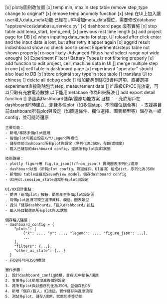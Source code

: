 [x] plotly圖利改位置
[x] temp min, max in step table remove
step_type change to original?
[x] remove temp anomoly function
[x] step 在UI上加入讓user填入data_meta功能
    已經在UI中增加meta_data欄位，需要修改database "app\services\database_service.py"
[x] dashboard page 沒有實施
[x] step table add temp_start, temp_end, 
[x] previous rest time length
[x] add project page for DB
[x] when inputing data_meta for step, UI reload after click enter and the input data is lost, but after retry it apper again
[x] aggrid result indashboard show no check box to select 
    Experiments/steps table not shown properly( reason likely :Advanced Filters hard select range not wide enough)
    [x] Experiment Filters/ Battery Types is not filtering properly
[x] add function to edit project, cell, machine data in UI
[] merge multiple step in one
[x] cell table in dashboard page
[x] experiment "operator" should also load to DB
[x] store original stey type in step table 
[] translate UI to chinese
[] delete all debug code
[] 增加能夠刪除DB資料選項，直接選擇experiment直接刪除包含step, measurement data
[] if 超級CP/CC充放電，可以只取有充放電時數據
以下能用metabase 作為BI來解決
[] add export detail function
[] 多圖與Dashboard儲存/還原功能方案
    目標：
    - 允許用戶在dashboard同時建立、瀏覽多個plot（如多個step、不同欄位組合等）
    - 支援將目前dashboard所有plot與設定（如篩選條件、欄位選擇、圖表類型等）儲存為一組config，並可隨時還原

    主要功能：
    - 新增/移除多個plot區塊
    - 每個plot可獨立設定X/Y/Legend等欄位
    - 儲存目前dashboard所有plot與設定（序列化為JSON，存DB或檔案）
    - 載入已儲存的dashboard config，還原所有plot與UI狀態

    技術路線：
    - plotly figure用 fig.to_json()/from_json() 實現圖表序列化/還原
    - dashboard狀態（所有plot config、篩選條件、UI選項）組成dict，序列化為JSON
    - 新增DB table或擴充SavedView model，儲存dashboard config
    - UI用st.session_state追蹤所有plot與設定

    UI/UX設計重點：
    - 提供「新增plot」按鈕，動態產生多個plot設定區
    - 每個plot區塊可獨立選擇資料、欄位、圖表類型
    - 提供「儲存dashboard」、「載入dashboard」按鈕
    - 載入時自動還原所有plot與UI狀態

    儲存格式建議：
    - dashboard_config = {
        "plots": [
            {"x": ..., "y": ..., "legend": ..., "figure_json": ...},
            ...
        ],
        "filters": {...},
        "other_ui_state": {...}
      }
    - 存DB時可用JSON欄位

    實作步驟：
    1. 設計dashboard_config結構，並在UI中組裝/還原
    2. 支援多plot動態增減與個別設定
    3. 將所有plot與狀態序列化為JSON，並儲存到DB
    4. 新增「儲存/載入」UI按鈕，實作儲存與還原流程
    5. 測試多plot、儲存/還原、狀態同步等功能